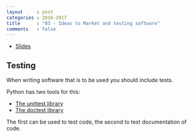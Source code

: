 ```yaml
---
layout     : post
categories : 2016-2017
title      : "03 - Ideas to Market and testing software"
comments   : false
---
```


- [Slides]({{site.baseurl}}/assets/ideas/main.pdf)

## Testing

When writing software that is to be used you should include tests.

Python has two tools for this:

- [The unittest library](https://docs.python.org/2/library/unittest.html)
- [The doctest library](https://docs.python.org/2/library/doctest.html)

The first can be used to test code, the second to test documentation of code.
